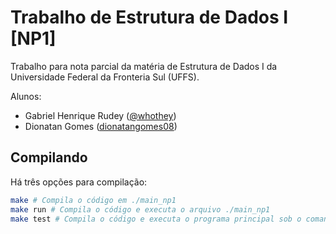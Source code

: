 # Trabalho de Estrutura de Dados I [NP1]

Trabalho para nota parcial da matéria de Estrutura de Dados I da Universidade Federal da Fronteria Sul (UFFS).

Alunos:
 - Gabriel Henrique Rudey ([@whothey](https://github.com/whothey))
 - Dionatan Gomes ([dionatangomes08](https://github.com/dionatangomes08))

## Compilando ##

Há três opções para compilação:

```sh
make # Compila o código em ./main_np1
make run # Compila o código e executa o arquivo ./main_np1
make test # Compila o código e executa o programa principal sob o comando do valgrind para teste de leaks
```
